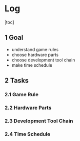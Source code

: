 # **Log**

[toc]

## **1 Goal**

- understand game rules
- choose hardware parts
- choose development tool chain
- make time schedule

## **2 Tasks**

### **2.1 Game Rule**

### **2.2 Hardware Parts**

### **2.3 Development Tool Chain**

### **2.4 Time Schedule**